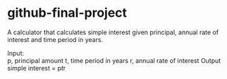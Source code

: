 # github-final-project

A calculator that calculates simple interest given principal, annual rate of interest and time period in years.

Input:</br>
   p, principal amount
   t, time period in years
   r, annual rate of interest
Output
   simple interest = p*t*r
